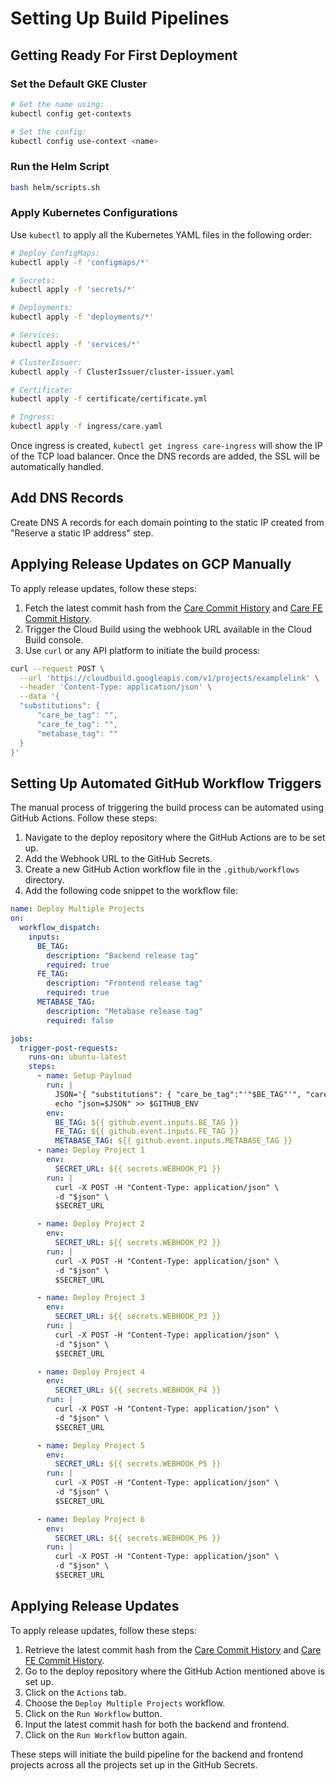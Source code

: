 # Setting Up Build Pipelines

## Getting Ready For First Deployment

### Set the Default GKE Cluster

```bash
# Get the name using:
kubectl config get-contexts

# Set the config:
kubectl config use-context <name>
```

### Run the Helm Script

```bash
bash helm/scripts.sh
```

### Apply Kubernetes Configurations

Use `kubectl` to apply all the Kubernetes YAML files in the following order:

```bash
# Deploy ConfigMaps:
kubectl apply -f 'configmaps/*'

# Secrets:
kubectl apply -f 'secrets/*'

# Deployments:
kubectl apply -f 'deployments/*'

# Services:
kubectl apply -f 'services/*'

# ClusterIssuer:
kubectl apply -f ClusterIssuer/cluster-issuer.yaml

# Certificate:
kubectl apply -f certificate/certificate.yml

# Ingress:
kubectl apply -f ingress/care.yaml
```

Once ingress is created, `kubectl get ingress care-ingress` will show the IP of the TCP load balancer.
Once the DNS records are added, the SSL will be automatically handled.

## Add DNS Records

Create DNS A records for each domain pointing to the static IP created from "Reserve a static IP address" step.

## Applying Release Updates on GCP Manually

To apply release updates, follow these steps:

1. Fetch the latest commit hash from the [Care Commit History](https://github.com/ohcnetwork/care/commits/production) and [Care FE Commit History](https://github.com/ohcnetwork/care_fe/commits/production).
2. Trigger the Cloud Build using the webhook URL available in the Cloud Build console.
3. Use `curl` or any API platform to initiate the build process:

```bash
curl --request POST \
  --url 'https://cloudbuild.googleapis.com/v1/projects/examplelink' \
  --header 'Content-Type: application/json' \
  --data '{
  "substitutions": {
      "care_be_tag": "",
      "care_fe_tag": "",
      "metabase_tag": ""
  }
}'
```

## Setting Up Automated GitHub Workflow Triggers

The manual process of triggering the build process can be automated using GitHub Actions. Follow these steps:

1. Navigate to the deploy repository where the GitHub Actions are to be set up.
2. Add the Webhook URL to the GitHub Secrets.
3. Create a new GitHub Action workflow file in the `.github/workflows` directory.
4. Add the following code snippet to the workflow file:

```yaml
name: Deploy Multiple Projects
on:
  workflow_dispatch:
    inputs:
      BE_TAG:
        description: "Backend release tag"
        required: true
      FE_TAG:
        description: "Frontend release tag"
        required: true
      METABASE_TAG:
        description: "Metabase release tag"
        required: false

jobs:
  trigger-post-requests:
    runs-on: ubuntu-latest
    steps:
      - name: Setup Payload
        run: |
          JSON='{ "substitutions": { "care_be_tag":"'"$BE_TAG"'", "care_fe_tag": "'"$FE_TAG"'", "metabase_tag": "'"$METABASE_TAG"'" } }'
          echo "json=$JSON" >> $GITHUB_ENV
        env:
          BE_TAG: ${{ github.event.inputs.BE_TAG }}
          FE_TAG: ${{ github.event.inputs.FE_TAG }}
          METABASE_TAG: ${{ github.event.inputs.METABASE_TAG }}
      - name: Deploy Project 1
        env:
          SECRET_URL: ${{ secrets.WEBHOOK_P1 }}
        run: |
          curl -X POST -H "Content-Type: application/json" \
          -d "$json" \
          $SECRET_URL

      - name: Deploy Project 2
        env:
          SECRET_URL: ${{ secrets.WEBHOOK_P2 }}
        run: |
          curl -X POST -H "Content-Type: application/json" \
          -d "$json" \
          $SECRET_URL

      - name: Deploy Project 3
        env:
          SECRET_URL: ${{ secrets.WEBHOOK_P3 }}
        run: |
          curl -X POST -H "Content-Type: application/json" \
          -d "$json" \
          $SECRET_URL

      - name: Deploy Project 4
        env:
          SECRET_URL: ${{ secrets.WEBHOOK_P4 }}
        run: |
          curl -X POST -H "Content-Type: application/json" \
          -d "$json" \
          $SECRET_URL

      - name: Deploy Project 5
        env:
          SECRET_URL: ${{ secrets.WEBHOOK_P5 }}
        run: |
          curl -X POST -H "Content-Type: application/json" \
          -d "$json" \
          $SECRET_URL

      - name: Deploy Project 6
        env:
          SECRET_URL: ${{ secrets.WEBHOOK_P6 }}
        run: |
          curl -X POST -H "Content-Type: application/json" \
          -d "$json" \
          $SECRET_URL
```

## Applying Release Updates

To apply release updates, follow these steps:

1. Retrieve the latest commit hash from the [Care Commit History](https://github.com/ohcnetwork/care/commits/production) and [Care FE Commit History](https://github.com/ohcnetwork/care_fe/commits/production).
2. Go to the deploy repository where the GitHub Action mentioned above is set up.
3. Click on the `Actions` tab.
4. Choose the `Deploy Multiple Projects` workflow.
5. Click on the `Run Workflow` button.
6. Input the latest commit hash for both the backend and frontend.
7. Click on the `Run Workflow` button again.

These steps will initiate the build pipeline for the backend and frontend projects across all the projects set up in the GitHub Secrets.
